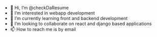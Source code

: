 - 👋 Hi, I’m @checkDaResume
- 👀 I’m interested in webapp development
- 🌱 I’m currently learning front and backend development
- 💞️ I’m looking to collaborate on react and django based applications
- 📫 How to reach me is by email

<!---
checkDaResume/checkDaResume is a ✨ special ✨ repository because its `README.md` (this file) appears on your GitHub profile.
You can click the Preview link to take a look at your changes.
--->
